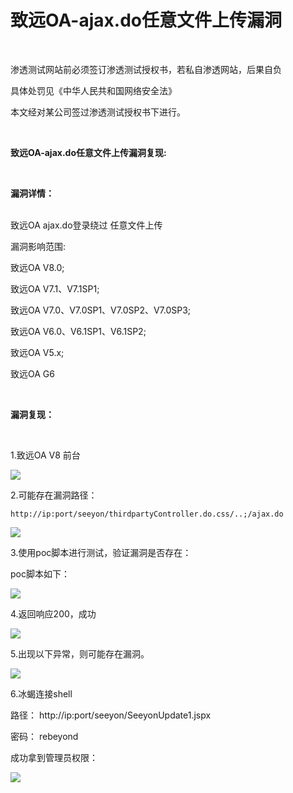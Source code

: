 # 致远OA-ajax.do任意文件上传漏洞

<br/>

渗透测试网站前必须签订渗透测试授权书，若私自渗透网站，后果自负

具体处罚见《中华人民共和国网络安全法》

本文经对某公司签过渗透测试授权书下进行。

<br/>

**致远OA-ajax.do任意文件上传漏洞复现:**

<br/>

**漏洞详情：**

<br/>
致远OA ajax.do登录绕过 任意文件上传

<br/>

漏洞影响范围:

致远OA V8.0;

致远OA V7.1、V7.1SP1;

致远OA V7.0、V7.0SP1、V7.0SP2、V7.0SP3;

致远OA V6.0、V6.1SP1、V6.1SP2;

致远OA V5.x;

致远OA G6

<br/>

**漏洞复现：**

<br/>

1.致远OA V8 前台

<img src="https://raw.githubusercontent.com/rmrfstop/rmrfstop.github.io/ZY_OA/1.png">

<br/>

2.可能存在漏洞路径：

```
http://ip:port/seeyon/thirdpartyController.do.css/..;/ajax.do
```

<img src="https://raw.githubusercontent.com/rmrfstop/rmrfstop.github.io/ZY_OA/2.png">

<br/>

3.使用poc脚本进行测试，验证漏洞是否存在：

poc脚本如下：

<img src="https://raw.githubusercontent.com/rmrfstop/rmrfstop.github.io/ZY_OA/3.png">

<br/>

4.返回响应200，成功

<img src="https://raw.githubusercontent.com/rmrfstop/rmrfstop.github.io/ZY_OA/4.png">

<br/>

5.出现以下异常，则可能存在漏洞。

<img src="https://raw.githubusercontent.com/rmrfstop/rmrfstop.github.io/ZY_OA/5.png">

<br/>

6.冰蝎连接shell

路径： http://ip:port/seeyon/SeeyonUpdate1.jspx

密码： rebeyond

成功拿到管理员权限：

<img src="https://raw.githubusercontent.com/rmrfstop/rmrfstop.github.io/ZY_OA/6.png">
